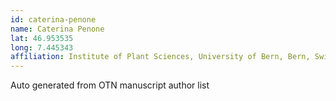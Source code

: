```yaml
---
id: caterina-penone
name: Caterina Penone
lat: 46.953535
long: 7.445343
affiliation: Institute of Plant Sciences, University of Bern, Bern, Switzerland
---
```


Auto generated from OTN manuscript author list
